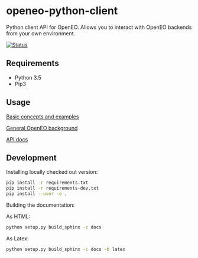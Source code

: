 # openeo-python-client

Python client API for OpenEO. Allows you to interact with OpenEO backends from your own environment.

[![Status](https://img.shields.io/badge/Status-proof--of--concept-yellow.svg)]()

## Requirements

* Python 3.5
* Pip3

## Usage
[Basic concepts and examples](https://github.com/Open-EO/openeo-python-client/blob/master/examples)

[General OpenEO background](https://open-eo.github.io/openeo-api/)

[API docs](https://open-eo.github.io/openeo-python-client/)

## Development

Installing locally checked out version:
```bash
pip install -r requirements.txt
pip install -r requirements-dev.txt
pip install --user -e .
```
Building the documentation:

As HTML:
```bash
python setup.py build_sphinx -c docs
 ```
As Latex: 
```bash
python setup.py build_sphinx -c docs -b latex
```
